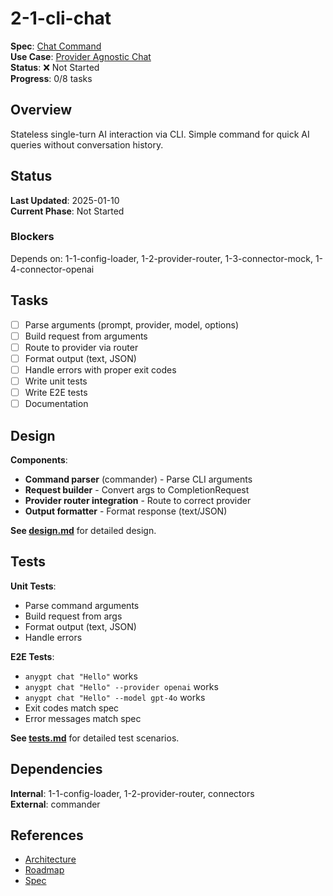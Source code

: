 # 2-1-cli-chat

**Spec**: [Chat Command](../../../../../products/anygpt/specs/anygpt/cli/chat.md)  
**Use Case**: [Provider Agnostic Chat](../../../../../products/anygpt/use-cases/provider-agnostic-chat.md)  
**Status**: ❌ Not Started  
**Progress**: 0/8 tasks

## Overview

Stateless single-turn AI interaction via CLI. Simple command for quick AI queries without conversation history.

## Status

**Last Updated**: 2025-01-10  
**Current Phase**: Not Started

### Blockers
Depends on: 1-1-config-loader, 1-2-provider-router, 1-3-connector-mock, 1-4-connector-openai

## Tasks

- [ ] Parse arguments (prompt, provider, model, options)
- [ ] Build request from arguments
- [ ] Route to provider via router
- [ ] Format output (text, JSON)
- [ ] Handle errors with proper exit codes
- [ ] Write unit tests
- [ ] Write E2E tests
- [ ] Documentation

## Design

**Components**:
- **Command parser** (commander) - Parse CLI arguments
- **Request builder** - Convert args to CompletionRequest
- **Provider router integration** - Route to correct provider
- **Output formatter** - Format response (text/JSON)

**See [design.md](./design.md)** for detailed design.

## Tests

**Unit Tests**:
- Parse command arguments
- Build request from args
- Format output (text, JSON)
- Handle errors

**E2E Tests**:
- `anygpt chat "Hello"` works
- `anygpt chat "Hello" --provider openai` works
- `anygpt chat "Hello" --model gpt-4o` works
- Exit codes match spec
- Error messages match spec

**See [tests.md](./tests.md)** for detailed test scenarios.

## Dependencies

**Internal**: 1-1-config-loader, 1-2-provider-router, connectors  
**External**: commander

## References

- [Architecture](../../architecture.md)
- [Roadmap](../../roadmap.md)
- [Spec](../../../../../products/anygpt/specs/anygpt/cli/chat.md)
